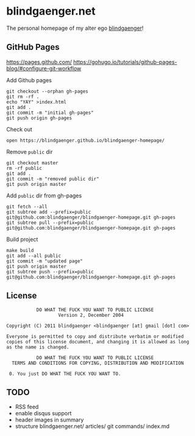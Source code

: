 # blindgaenger.net

The personal homepage of my alter ego [blindgaenger](http://blindgaenger.net)!

## GitHub Pages

https://pages.github.com/
https://gohugo.io/tutorials/github-pages-blog/#configure-git-workflow

Add Github pages

    git checkout --orphan gh-pages
    git rm -rf .
    echo "YAY" >index.html
    git add .
    git commit -m "initial gh-pages"
    git push origin gh-pages

Check out

    open https://blindgaenger.github.io/blindgaenger-homepage/

Remove `public` dir

    git checkout master
    rm -rf public
    git add .
    git commit -m "removed public dir"
    git push origin master

Add `public` dir from gh-pages

    git fetch --all
    git subtree add --prefix=public git@github.com:blindgaenger/blindgaenger-homepage.git gh-pages
    git subtree pull --prefix=public git@github.com:blindgaenger/blindgaenger-homepage.git gh-pages

Build project

    make build
    git add --all public
    git commit -m "updated page"
    git push origin master
    git subtree push --prefix=public git@github.com:blindgaenger/blindgaenger-homepage.git gh-pages

## License

               DO WHAT THE FUCK YOU WANT TO PUBLIC LICENSE
                       Version 2, December 2004

    Copyright (C) 2011 blindgaenger <blindgaenger [at] gmail [dot] com>

    Everyone is permitted to copy and distribute verbatim or modified
    copies of this license document, and changing it is allowed as long
    as the name is changed.

               DO WHAT THE FUCK YOU WANT TO PUBLIC LICENSE
      TERMS AND CONDITIONS FOR COPYING, DISTRIBUTION AND MODIFICATION

     0. You just DO WHAT THE FUCK YOU WANT TO.

## TODO

- RSS feed
  <link href="{{ .RSSlink }}" rel="alternate" type="application/rss+xml" title="{{ .Site.Title }}" />
- enable disqus support
- header images in summary
- structure
  blindgaenger.net/
    articles/
      git commands/
        index.md
